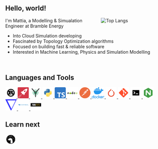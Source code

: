 ## Hello, world!

<a href="https://github.com/anuraghazra/github-readme-stats">
  <!--
  Width refers to the document's width. Using a 40% allows GitHub's iOS app to
  look decent
  -->
  <img align="right" width="40%" alt="Top Langs"
       src="https://github-readme-stats.vercel.app/api/top-langs/?username=mSamiolo&layout=compact&langs_count=6&exclude_repo=Demeter&hide=Jupyter+Notebook%2CVue&hide_title=true&theme=transparent">
</a>

I'm Mattia, a Modelling & Simualation Engineer at Bramble Energy

- Into Cloud Simulation developing
- Fascinated by Topology Optimization algorithms
- Focused on building fast & reliable software
- Interested in Machine Learning, Physics and Simulation Modelling

<br/>

## Languages and Tools

<div>
    <!--Rust-->
    <a href="https://www.rust-lang.org">
      <img alt="Rust" height="35px" src=".github/resources/rust.png">
    </a>
    <!--Rocket-->
    <a href="https://rocket.rs">
      <img alt="Rocket" height="35px" src=".github/resources/rocket.png">
    </a>
    <!--Yew-->
    <a href="https://yew.rs/">
      <img alt="Yew" height="35px" src=".github/resources/yew.png">
    </a>
    <!--Python-->
    <a href="https://www.python.org/">
      <img alt="Python" height="35px" src=".github/resources/python.png">
    </a>
    <!--TypeScript-->
    <a href="https://www.typescriptlang.org/">
      <img alt="TypeScript" height="35px" src=".github/resources/ts.svg">
    </a>
    <!--Node-->
    <a href="https://nodejs.org/">
      <img alt="Node" height="35px" src=".github/resources/node.webp">
    </a>
    <!--Postman-->
    <a href="https://www.postman.com/">
      <img alt="Postman" height="35px" src=".github/resources/postman.png">
    </a>
    <!--Docker-->
    <a href="https://www.docker.com/">
      <img alt="Docker" height="35px" src=".github/resources/docker.png">
    </a>
    <!--PyTorch-->
    <a href="https://pytorch.org/">
      <img alt="PyTorch" height="35px" src=".github/resources/pytorch.jpg">
    </a>
    <!--Git-->
    <a href="https://git-scm.com/">
      <img alt="Git" height="35px" src=".github/resources/git.png">
    </a>
    <!--UNIX OS-->
    <a href="">
      <img alt="UNIX OS" height="35px" src=".github/resources/unixtermpng.png">
    </a>
    <!--Nginx-->
    <a href="https://www.nginx.com/">
      <img alt="Nginx" height="35px" src=".github/resources/nginx.png">
    </a>
    <!--OpenFOAM-->
    <a href="https://www.openfoam.com/">
      <img alt="OpenFOAM" height="35px" src=".github/resources/OpenFOAM.png">
    </a>
    <!--COMSOL-->
    <a href="https://www.comsol.com/">
      <img alt="COMSOL" height="35px" src=".github/resources/comsol.png">
    </a>
    <!--ANSYS-->
    <a href="https://www.ansys.com/">
      <img alt="ANSYS" height="35px" src=".github/resources/ansys.png">
    </a>
</div>

## Learn next

<div>
    <!--Deno-->
    <a href="https://deno.land">
      <img alt="Deno" height="35px" src=".github/resources/deno.svg">
    </a>
</div>